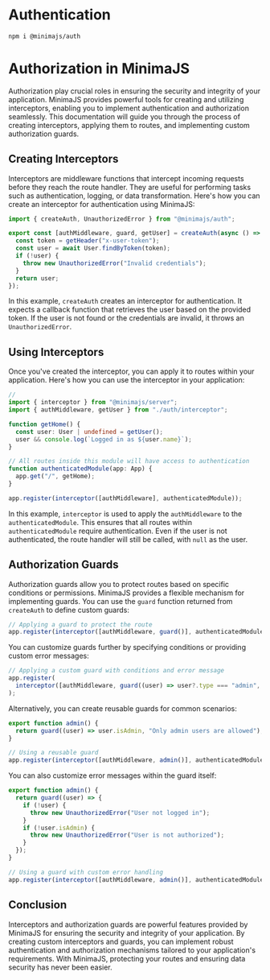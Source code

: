 # Authentication

```bash npm2yarn
npm i @minimajs/auth
```

# Authorization in MinimaJS

Authorization play crucial roles in ensuring the security and integrity of your application. MinimaJS provides powerful tools for creating and utilizing interceptors, enabling you to implement authentication and authorization seamlessly. This documentation will guide you through the process of creating interceptors, applying them to routes, and implementing custom authorization guards.

## Creating Interceptors

Interceptors are middleware functions that intercept incoming requests before they reach the route handler. They are useful for performing tasks such as authentication, logging, or data transformation. Here's how you can create an interceptor for authentication using MinimaJS:

```typescript title="src/auth/interceptor.ts"
import { createAuth, UnauthorizedError } from "@minimajs/auth";

export const [authMiddleware, guard, getUser] = createAuth(async () => {
  const token = getHeader("x-user-token");
  const user = await User.findByToken(token);
  if (!user) {
    throw new UnauthorizedError("Invalid credentials");
  }
  return user;
});
```

In this example, `createAuth` creates an interceptor for authentication. It expects a callback function that retrieves the user based on the provided token. If the user is not found or the credentials are invalid, it throws an `UnauthorizedError`.

## Using Interceptors

Once you've created the interceptor, you can apply it to routes within your application. Here's how you can use the interceptor in your application:

```typescript title="src/index.ts"
//
import { interceptor } from "@minimajs/server";
import { authMiddleware, getUser } from "./auth/interceptor";

function getHome() {
  const user: User | undefined = getUser();
  user && console.log(`Logged in as ${user.name}`);
}

// All routes inside this module will have access to authentication
function authenticatedModule(app: App) {
  app.get("/", getHome);
}

app.register(interceptor([authMiddleware], authenticatedModule));
```

In this example, `interceptor` is used to apply the `authMiddleware` to the `authenticatedModule`. This ensures that all routes within `authenticatedModule` require authentication. Even if the user is not authenticated, the route handler will still be called, with `null` as the user.

## Authorization Guards

Authorization guards allow you to protect routes based on specific conditions or permissions. MinimaJS provides a flexible mechanism for implementing guards. You can use the `guard` function returned from `createAuth` to define custom guards:

```typescript
// Applying a guard to protect the route
app.register(interceptor([authMiddleware, guard()], authenticatedModule));
```

You can customize guards further by specifying conditions or providing custom error messages:

```typescript
// Applying a custom guard with conditions and error message
app.register(
  interceptor([authMiddleware, guard((user) => user?.type === "admin", "Not authorized")], authenticatedModule)
);
```

Alternatively, you can create reusable guards for common scenarios:

```typescript title="src/auth/guards.ts"
export function admin() {
  return guard((user) => user.isAdmin, "Only admin users are allowed");
}

// Using a reusable guard
app.register(interceptor([authMiddleware, admin()], authenticatedModule));
```

You can also customize error messages within the guard itself:

```typescript title="src/auth/guards.ts"
export function admin() {
  return guard((user) => {
    if (!user) {
      throw new UnauthorizedError("User not logged in");
    }
    if (!user.isAdmin) {
      throw new UnauthorizedError("User is not authorized");
    }
  });
}

// Using a guard with custom error handling
app.register(interceptor([authMiddleware, admin()], authenticatedModule));
```

## Conclusion

Interceptors and authorization guards are powerful features provided by MinimaJS for ensuring the security and integrity of your application. By creating custom interceptors and guards, you can implement robust authentication and authorization mechanisms tailored to your application's requirements. With MinimaJS, protecting your routes and ensuring data security has never been easier.
